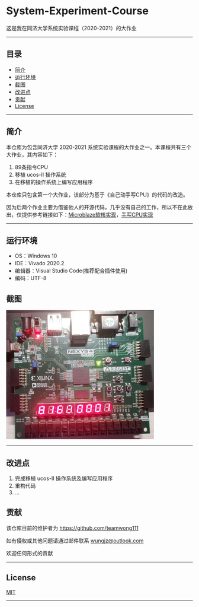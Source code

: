 # System-Experiment-Course

这是我在同济大学系统实验课程（2020-2021）的大作业

---

## 目录
- [简介](#简介)
- [运行环境](#运行环境)
- [截图](#截图)
- [改进点](#改进点)
- [贡献](#贡献)
- [License](#License)

---

## 简介
本仓库为包含同济大学 2020-2021 系统实验课程的大作业之一。本课程共有三个大作业，其内容如下：
1. 89条指令CPU
2. 移植 ucos-II 操作系统
3. 在移植的操作系统上编写应用程序

本仓库只包含第一个大作业，该部分为基于《自己动手写CPU》的代码的改造。

因为后两个作业主要为借鉴他人的开源代码，几乎没有自己的工作，所以不在此放出，仅提供参考链接如下：[Microblaze软核实现](https://github.com/SongSenWang/Xilinx-operation-system-migration)，[手写CPU实现](https://github.com/yufeiran/OpenMIPS)

---

## 运行环境
- OS：Windows 10
- IDE：Vivado 2020.2
- 编辑器：Visual Studio Code(推荐配合插件使用)
- 编码：UTF-8

## 截图
![下板](./resources/1.png)

---

## 改进点
1. 完成移植 ucos-II 操作系统及编写应用程序
2. 重构代码
3. ...

## 贡献
该仓库目前的维护者为 https://github.com/teamwong111

如有侵权或其他问题请通过邮件联系 wungjz@outlook.com

欢迎任何形式的贡献

---

## License
[MIT](https://github.com/teamwong111/System-Experiment-Course/blob/main/LICENSE)

---